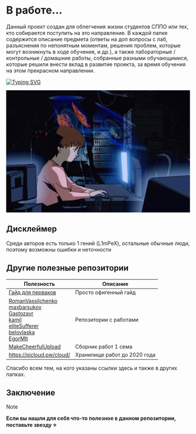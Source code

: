 # В работе...

Данный проект создан для облегчения жизни студентов СППО или тех, кто собирается поступить на это направление.
В каждой папке содержится описание предмета (ответы на доп вопросы с лаб, разъяснения по непонятным моментам, решения проблем, которые могут возникнуть в ходе обучения, и др.), а также лабораторные / контрольные / домашние работы, собранные разными обучающимися, которые решили внести вклад в развитие проекта, за время обучения на этом прекрасном направлении.

[![Typing SVG](https://readme-typing-svg.herokuapp.com?color=%2336BCF7&width=500&lines=ИТМО+-+институт+тёплых+мужских+отношений)](https://git.io/typing-svg)

![](https://github.com/petrovviacheslav/myitmo/blob/main/materials/computer-nerds.gif)

## Дисклеймер
Среди авторов есть только 1 гений (L1mPeX), остальные обычные люди, поэтому возможны ошибки и неточности

## Другие полезные репозитории
| Полезность                                                                                                                                                                                                                                                                                                                                                    | Описание                     |
|---------------------------------------------------------------------------------------------------------------------------------------------------------------------------------------------------------------------------------------------------------------------------------------------------------------------------------------------------------------|------------------------------|
| [Гайд для перваков](https://github.com/Imtjl/1st-year-guide)                                                                                                                                                                                                                                                                                                  | Просто офигенный гайд        |
| [RomanVassilchenko](https://github.com/RomanVassilchenko/ITMOProjects)<br/>[maxbarsukov](https://github.com/maxbarsukov/itmo)<br/>[Gastozavr](https://github.com/Gastozavr/itmo)<br/>[kamil](https://github.com/pro100kamil/itmo/)<br/>[eliteSufferer](https://github.com/eliteSufferer/ITMO_Studies)<br/>[belovlaska](https://github.com/belovlaska/itmo)<br/>[EgorMIt](https://github.com/EgorMIt/ITMO) | Репозитории с работами       |
| [MakeCheerfulUpload](https://github.com/orgs/MakeCheerfulUpload/repositories)                                                                                                                                                                                                                                                                                 | Сборник работ 1 сема         |
| https://picloud.pw/cloud/                                                                                                                                                                                                                                                                                                                                     | Хранилище работ до 2020 года |

Спасибо всем тем, на кого указаны ссылки здесь и также в других папках. 
<!---
## Лекторы / практики

По данной [ссылке](how-to-choose-a-teacher.md) вы сможете ознакомиться с советами по выбору преподавателей от разных обучающихся.
--->
## Заключение
> [!NOTE]
> <b>Если вы нашли для себя что-то полезное в данном репозитории, поставьте звезду :star:</b>
